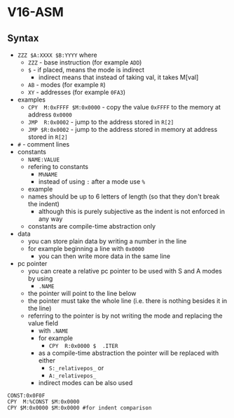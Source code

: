 # V16-ASM

## Syntax
  * `ZZZ $A:XXXX $B:YYYY` where
    * `ZZZ` - base instruction (for example `ADD`)
    * `$` - if placed, means the mode is indirect
      * indirect means that instead of taking val, it takes M[val]
    * `AB` - modes (for example `R`)
    * `XY` - addresses (for example `0FA3`)
  * examples
    * `CPY  M:0xFFFF $M:0x0000` - copy the value `0xFFFF` to the memory at address `0x0000`
    * `JMP  R:0x0002` - jump to the address stored in `R[2]`
    * `JMP $R:0x0002` - jump to the address stored in memory at address stored in `R[2]`
  * `#` - comment lines
  * constants
    * `NAME:VALUE`
    * refering to constants
      * `M%NAME`
      * instead of using `:` after a mode use `%`
    * example
    * names should be up to 6 letters of length (so that they don't break the indent)
      * although this is purely subjective as the indent is not enforced in any way
    * constants are compile-time abstraction only
  * data
    * you can store plain data by writing a number in the line
    * for example beginning a line with `0x0000`
      * you can then write more data in the same line
  * pc pointer
    * you can create a relative pc pointer to be used with S and A modes by using
      * `.NAME`
    * the pointer will point to the line below
    * the pointer must take the whole line (i.e. there is nothing besides it in the line)
    * referring to the pointer is by not writing the mode and replacing the value field
      * with `.NAME`
      * for example
        * `CPY  R:0x0000 $  .ITER`
      * as a compile-time abstraction the pointer will be replaced with either
        * `S:_relativepos_` or
        * `A:_relativepos_`
      * indirect modes can be also used

```
CONST:0x0F0F
CPY  M:%CONST $M:0x0000
CPY $M:0x0000 $M:0x0000 #for indent comparison
```
